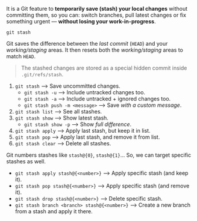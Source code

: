 It is a Git feature to **temporarily save (stash) your local changes** without committing them, so you can: switch branches, pull latest changes or fix something urgent  — **without losing your work-in-progress**.

```shell
git stash
```

Git saves the difference between the *last commit* (`HEAD`) and your *working/staging* areas. It then resets both the *working/staging* areas to match `HEAD`.

> The stashed changes are stored as a special hidden commit inside `.git/refs/stash`.

1. `git stash` --> Save uncommitted changes.
	- `git stash -u` --> Include untracked changes too.
	- `git stash -a` --> Include untracked + ignored changes too.
	- `git stash push -m <message>` --> Save *with a custom message*.
2. `git stash list` --> See all stashes.
3. `git stash show` --> Show latest stash.
	- `git stash show -p` --> Show *full difference*.
4. `git stash apply` --> Apply last stash, but keep it in list.
5. `git stash pop` --> Apply last stash, and remove it from list.
6. `git stash clear` --> Delete all stashes.

Git numbers stashes like `stash@{0}`, `stash@{1}`... So, we can target specific stashes as well.
- `git stash apply stash@{<number>}` --> Apply specific stash (and keep it).
- `git stash pop stash@{<number>}` --> Apply specific stash (and remove it).
- `git stash drop stash@{<number>}` --> Delete specific stash.
- `git stash branch <branch> stash@{<number>}` --> Create a new branch from a stash and apply it there.
